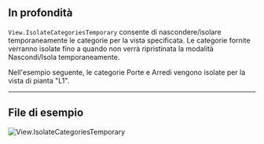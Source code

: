 ## In profondità
`View.IsolateCategoriesTemporary` consente di nascondere/isolare temporaneamente le categorie per la vista specificata. Le categorie fornite verranno isolate fino a quando non verrà ripristinata la modalità Nascondi/Isola temporaneamente.

Nell'esempio seguente, le categorie Porte e Arredi vengono isolate per la vista di pianta "L1".
___
## File di esempio

![View.IsolateCategoriesTemporary](./Revit.Elements.Views.View.IsolateCategoriesTemporary_img.jpg)
